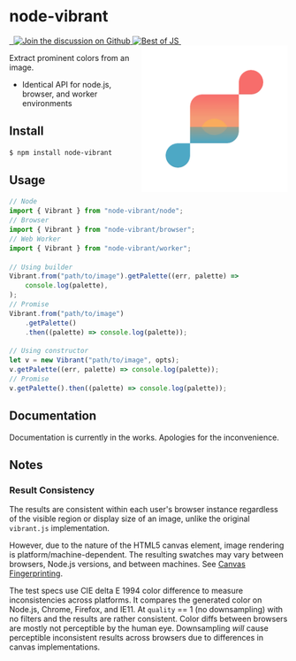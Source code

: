 # node-vibrant

<a href="https://www.npmjs.com/package/node-vibrant" target="\_parent">
  <img alt="" src="https://img.shields.io/npm/dm/node-vibrant.svg" />
</a><a href="https://bundlephobia.com/package/node-vibrant@latest" target="\_parent">
  <img alt="" src="https://badgen.net/bundlephobia/minzip/node-vibrant" />
</a><a href="https://github.com/Vibrant-Colors/node-vibrant/discussions">
  <img alt="Join the discussion on Github" src="https://img.shields.io/badge/Github%20Discussions%20%26%20Support-Chat%20now!-blue" />
</a><a href="https://bestofjs.org/projects/node-vibrant"><img alt="Best of JS" src="https://img.shields.io/endpoint?url=https://bestofjs-serverless.now.sh/api/project-badge?fullName=Vibrant-Colors%2Fnode-vibrant%26since=daily" /></a><a href="https://github.com/Vibrant-Colors/node-vibrant/" target="\_parent">
  <img alt="" src="https://img.shields.io/github/stars/Vibrant-Colors/node-vibrant.svg?style=social&label=Star" />
</a>

<img align="right" width="265" src="./media/logo.png?raw=true">

Extract prominent colors from an image.

- Identical API for node.js, browser, and worker environments

## Install

```bash
$ npm install node-vibrant
```

## Usage

```typescript
// Node
import { Vibrant } from "node-vibrant/node";
// Browser
import { Vibrant } from "node-vibrant/browser";
// Web Worker
import { Vibrant } from "node-vibrant/worker";

// Using builder
Vibrant.from("path/to/image").getPalette((err, palette) =>
	console.log(palette),
);
// Promise
Vibrant.from("path/to/image")
	.getPalette()
	.then((palette) => console.log(palette));

// Using constructor
let v = new Vibrant("path/to/image", opts);
v.getPalette((err, palette) => console.log(palette));
// Promise
v.getPalette().then((palette) => console.log(palette));
```

## Documentation

Documentation is currently in the works. Apologies for the inconvenience.

## Notes

### Result Consistency

The results are consistent within each user's browser instance regardless of the visible region or display size of an image, unlike the original `vibrant.js` implementation.

However, due to the nature of the HTML5 canvas element, image rendering is platform/machine-dependent. The resulting swatches may vary between browsers, Node.js versions, and between machines. See [Canvas Fingerprinting](https://en.wikipedia.org/wiki/Canvas_fingerprinting).

The test specs use CIE delta E 1994 color difference to measure inconsistencies across platforms. It compares the generated color on Node.js, Chrome, Firefox, and IE11. At `quality` == 1 (no downsampling) with no filters and the results are rather consistent. Color diffs between browsers are mostly not perceptible by the human eye. Downsampling _will_ cause perceptible inconsistent results across browsers due to differences in canvas implementations.
